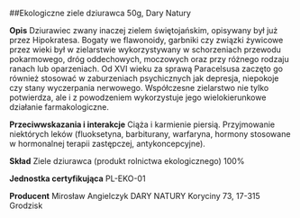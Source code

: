 ##Ekologiczne ziele dziurawca 50g, Dary Natury

**Opis** Dziurawiec zwany inaczej zielem świętojańskim, opisywany był już przez Hipokratesa. Bogaty we flawonoidy, garbniki czy związki żywicowe przez wieki był w zielarstwie wykorzystywany w schorzeniach przewodu pokarmowego, dróg oddechowych, moczowych oraz przy różnego rodzaju ranach lub oparzeniach. Od XVI wieku za sprawą Paracelsusa zaczęto go również stosować w zaburzeniach psychicznych jak depresja, niepokoje czy stany wyczerpania nerwowego. Współczesne zielarstwo nie tylko potwierdza, ale i z powodzeniem wykorzystuje jego wielokierunkowe działanie farmakologiczne.

**Przeciwwskazania i interakcje** Ciąża i karmienie piersią. Przyjmowanie niektórych leków (fluoksetyna, barbiturany, warfaryna, hormony stosowane w hormonalnej terapii zastępczej, antykoncepcyjne).

**Skład** Ziele dziurawca (produkt rolnictwa ekologicznego) 100%

**Jednostka certyfikująca** PL-EKO-01

**Producent** Mirosław Angielczyk DARY NATURY
Koryciny 73, 17-315 Grodzisk
